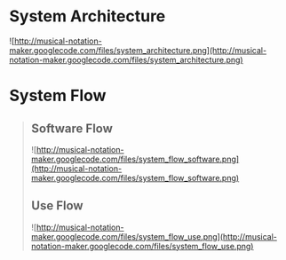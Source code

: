 # System Architecture #
![http://musical-notation-maker.googlecode.com/files/system_architecture.png](http://musical-notation-maker.googlecode.com/files/system_architecture.png)
# System Flow #
> ## Software Flow ##
> ![http://musical-notation-maker.googlecode.com/files/system_flow_software.png](http://musical-notation-maker.googlecode.com/files/system_flow_software.png)
> ## Use Flow ##
> ![http://musical-notation-maker.googlecode.com/files/system_flow_use.png](http://musical-notation-maker.googlecode.com/files/system_flow_use.png)
